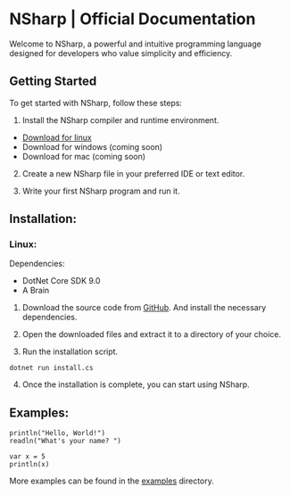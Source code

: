 # NSharp | Official Documentation

Welcome to NSharp, a powerful and intuitive programming language designed for developers who value simplicity and efficiency.

## Getting Started

To get started with NSharp, follow these steps:

1. Install the NSharp compiler and runtime environment.
- [Download for linux](https://github.com/Ametrine-cc/NSharp/archive/refs/heads/main.zip)
- Download for windows (coming soon)
- Download for mac (coming soon)

2. Create a new NSharp file in your preferred IDE or text editor.

3. Write your first NSharp program and run it.

## Installation:

### Linux:  <br>

Dependencies:
- DotNet Core SDK 9.0
- A Brain

1. Download the source code from [GitHub](https://github.com/Ametrine-cc/NSharp).
And install the necessary dependencies.

2. Open the downloaded files and extract it to a directory of your choice.

3. Run the installation script.

```
dotnet run install.cs
```

4. Once the installation is complete, you can start using NSharp.

## Examples:

```
println("Hello, World!")
readln("What's your name? ")

var x = 5
println(x)
```

More examples can be found in the [examples](https://ametrine-cc.github.io/NSharp/examples) directory.
